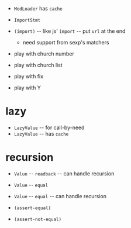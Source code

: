 - `ModLoader` has `cache`

- `ImportStmt`

- `(import)` -- like js' `import` -- put `url` at the end

  - need support from sexp's matchers

- play with church number
- play with church list
- play with fix
- play with Y

# lazy

- `LazyValue` -- for call-by-need
- `LazyValue` -- has `cache`

# recursion

- `Value` -- `readback` -- can handle recursion

- `Value` -- `equal`
- `Value` -- `equal` -- can handle recursion

- `(assert-equal)`
- `(assert-not-equal)`
